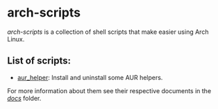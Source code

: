 # arch-scripts
*arch-scripts* is a collection of shell scripts that make easier using Arch Linux.

## List of scripts:
- [aur_helper](/scripts/aur_helper):  Install and uninstall some AUR helpers.

For more information about them see their respective documents in the [*docs*](/docs) folder.
<!--stackedit_data:
eyJoaXN0b3J5IjpbLTE4NDE3MTMwNDVdfQ==
-->